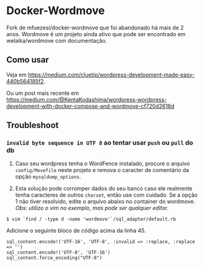 # Docker-Wordmove

Fork de mfuezesi/docker-wordmove que foi abandonado há mais de 2 anos.
Wordmove é um projeto ainda ativo que pode ser encontrado em welaika/wordmove com documentação.

## Como usar
Veja em https://medium.com/cluetip/wordpress-development-made-easy-440b564185f2.

Ou um post mais recente em https://medium.com/@KentaKodashima/wordpress-wordpress-development-with-docker-compose-and-wordmove-cf720d2618d

## Troubleshoot

### `invalid byte sequence in UTF 8` ao tentar usar `push` ou `pull` do db
1. Caso seu wordpress tenha o WordFence instalado, procure o arquivo `config/Movefile` neste projeto e remova o caracter de comentário da opção `mysqldump_options`.

2. Esta solução pode corromper dados do seu banco caso ele realmente tenha caracteres de outros `charset`, então use com cuidado. Se a opção 1 não tiver resolvido, edite o arquivo abaixo no container do wordmove. _Obs: utilizo o vim no exemplo, mas pode ser qualquer editor._
```
$ vim `find / -type d -name 'wordmove'`/sql_adapter/default.rb
```
Adicione o seguinte bloco de código acima da linha 45.
```
sql_content.encode!('UTF-16', 'UTF-8', :invalid => :replace, :replace => '')
sql_content.encode!('UTF-8', 'UTF-16')
sql_content.force_encoding("UTF-8")
```
